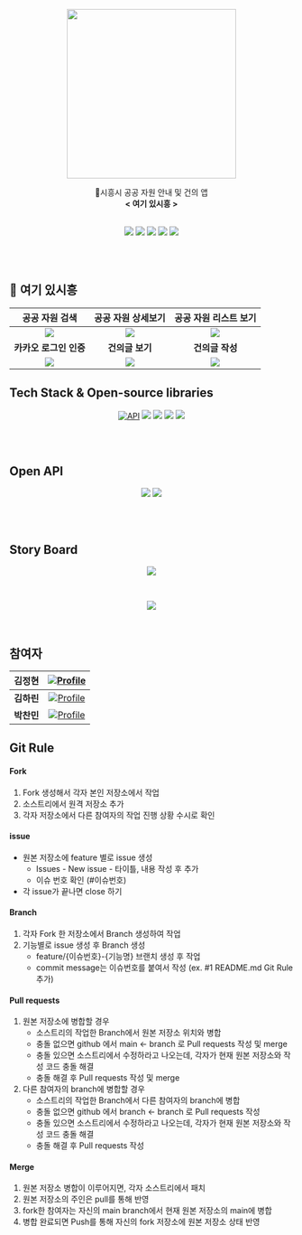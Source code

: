 <p align="center"> <img src="https://user-images.githubusercontent.com/87304360/180433136-6c750f4d-855f-4fa8-a5a2-41705e222504.png" width = 300/> </p>



<div align="center">
    📱시흥시 공공 자원 안내 및 건의 앱<br>
    <b>< 여기 있시흥 ></b>    
</div>

<br/>

<p align = "center">
    <a><img src="https://img.shields.io/badge/Android%20Studio-2021.2.1-%233DDC84?logo=Android%20Studio"/></a>
    <a><img src="https://img.shields.io/github/languages/top/kimhalin/SiheungHere"/></a>
    <a><img src="https://img.shields.io/github/repo-size/kimhalin/SiheungHere"/></a>
    <a><img src="https://img.shields.io/github/issues-closed/kimhalin/SiheungHere"/></a>
    <a><img src="https://img.shields.io/github/last-commit/kimhalin/SiheungHere"/></a>
</p>

<br/>

<br/>


## 📱 여기 있시흥

|                    <b>공공 자원 검색</b>                     |                  <b>공공 자원 상세보기</b>                   |                 <b>공공 자원 리스트 보기</b>                 |
| :----------------------------------------------------------: | :----------------------------------------------------------: | :----------------------------------------------------------: |
| <img src=https://user-images.githubusercontent.com/87304360/180438172-6268d57a-1861-49fb-adfa-250d83deb555.gif> | <img src=https://user-images.githubusercontent.com/87304360/180438245-7229bc9c-e2cd-4b02-9599-fbbc3f4dea53.gif> | <img src=https://user-images.githubusercontent.com/87304360/180438281-8721e149-4b03-42ed-9e57-8633de00ab3f.gif> |
|                  <b>카카오 로그인 인증</b>                   |                      <b>건의글 보기</b>                      |                      <b>건의글 작성</b>                      |
| <img src=https://user-images.githubusercontent.com/87304360/180438342-cceb427c-b1bf-420d-84e1-cbdf7997c5cb.gif> | <img src=https://user-images.githubusercontent.com/87304360/180438493-fcbfe951-cdc4-4d1c-9961-7ba28fb9c8fe.gif> | <img src=https://user-images.githubusercontent.com/87304360/180438537-ab42f764-657f-4d50-bfe5-bc098215472a.gif> |



## Tech Stack & Open-source libraries

<p align = "center">
    <a href="https://android-arsenal.com/api?level=21"><img alt="API" src="https://img.shields.io/badge/API-21%2B-brightgreen.svg?style=flat"/></a>
    <a><img src="https://img.shields.io/badge/-Kotlin-%237F52FF?logo=Kotlin&logoColor=black"/></a>
    <a><img src="https://img.shields.io/badge/-Firebase-%23FFCA28?logo=Firebase&logoColor=black"/></a>
    <a><img src="https://img.shields.io/badge/-Retrofit2%20%26%20OkHttp3-green"/></a>
    <a><img src="https://img.shields.io/badge/-Glide-%2325BAA2"/></a>
</p>

<br/>

<br/>

##  Open API

<p align = "center">
    <a><img src="https://img.shields.io/badge/-Naver%20Map%20API-%2303C75A?logo=Naver&logoColor=black"/></a>
    <a><img src="https://img.shields.io/badge/-Kakao%20API-%23FFCD00?logo=Kakao&logoColor=black"/></a>
</p>

 <br/>

<br/>

## Story Board

<p align = "center">
    <img src = "https://user-images.githubusercontent.com/87304360/180457485-84150f5c-2b08-4974-9a25-e892d7435feb.png"/>
</p>

<br/>

<p align = "center">
    <img src = "https://user-images.githubusercontent.com/87304360/180457682-e1bf71b2-5d27-43e9-bf17-4998fb5c7320.png"/>
</p>

<br/>

## 참여자

| **김정현** | <a href="https://github.com/kjeongh"><img alt="Profile" src="https://img.shields.io/badge/GitHub-kjeongh-informational?logo=github"/></a> |
| :--------: | :----------------------------------------------------------: |
| **김하린** | <a href="https://github.com/kimhalin"><img alt="Profile" src="https://img.shields.io/badge/GitHub-kimhalin-informational?logo=github"/></a> |
| **박찬민** | <a href="https://github.com/p-chanmin"><img alt="Profile" src="https://img.shields.io/badge/GitHub-p--chanmin-informational?logo=github"/></a> |



## Git Rule

#### Fork

1. Fork 생성해서 각자 본인 저장소에서 작업
2. 소스트리에서 원격 저장소 추가
3. 각자 저장소에서 다른 참여자의 작업 진행 상황 수시로 확인

#### issue

- 원본 저장소에 feature 별로 issue 생성
  - Issues - New issue - 타이틀, 내용 작성 후 추가
  - 이슈 번호 확인 (#이슈번호)
- 각 issue가 끝나면 close 하기

#### Branch

1. 각자 Fork 한 저장소에서 Branch 생성하여 작업
2. 기능별로 issue 생성 후 Branch 생성
   - feature/{이슈번호}-{기능명} 브랜치 생성 후 작업
   - commit message는 이슈번호를 붙여서 작성 (ex. #1 README.md Git Rule 추가)

#### Pull requests

1. 원본 저장소에 병합할 경우
   - 소스트리의 작업한 Branch에서 원본 저장소 위치와 병합
   - 충돌 없으면 github 에서 main <- branch 로 Pull requests 작성 및 merge
   - 충돌 있으면 소스트리에서 수정하라고 나오는데, 각자가 현재 원본 저장소와 작성 코드 충돌 해결
   - 충돌 해결 후 Pull requests 작성 및 merge
2. 다른 참여자의 branch에 병합할 경우
   - 소스트리의 작업한 Branch에서 다른 참여자의 branch에 병합
   - 충돌 없으면 github 에서 branch <- branch 로 Pull requests 작성
   - 충돌 있으면 소스트리에서 수정하라고 나오는데, 각자가 현재 원본 저장소와 작성 코드 충돌 해결
   - 충돌 해결 후 Pull requests 작성

#### Merge

1. 원본 저장소 병합이 이루어지면, 각자 소스트리에서 패치
2. 원본 저장소의 주인은 pull를 통해 반영
3. fork한 참여자는 자신의 main branch에서 현재 원본 저장소의 main에 병합
4. 병합 완료되면 Push를 통해 자신의 fork 저장소에 원본 저장소 상태 반영
